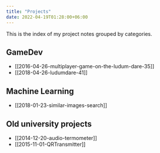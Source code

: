 ```yaml
---
title: "Projects"
date: 2022-04-19T01:28:00+06:00
---
```


This is the index of my project notes grouped by categories.

## GameDev
- [[2016-04-26-multiplayer-game-on-the-ludum-dare-35]]
- [[2018-04-26-ludumdare-41]]

## Machine Learning
- [[2018-01-23-similar-images-search]]


## Old university projects
- [[2014-12-20-audio-termometer]]
- [[2015-11-01-QRTransmitter]]